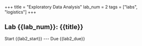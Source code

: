 +++
title = "Exploratory Data Analysis"
lab_num = 2
tags = ["labs", "logistics"]
+++

## Lab {{lab_num}}: {{title}}

Start {{lab2_start}} ---
Due {{lab2_due}}
